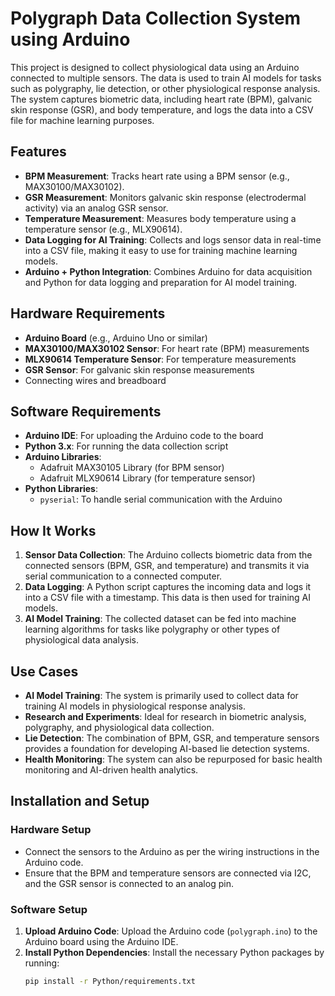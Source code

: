 # Polygraph Data Collection System using Arduino

This project is designed to collect physiological data using an Arduino connected to multiple sensors. The data is used to train AI models for tasks such as polygraphy, lie detection, or other physiological response analysis. The system captures biometric data, including heart rate (BPM), galvanic skin response (GSR), and body temperature, and logs the data into a CSV file for machine learning purposes.

## Features
- **BPM Measurement**: Tracks heart rate using a BPM sensor (e.g., MAX30100/MAX30102).
- **GSR Measurement**: Monitors galvanic skin response (electrodermal activity) via an analog GSR sensor.
- **Temperature Measurement**: Measures body temperature using a temperature sensor (e.g., MLX90614).
- **Data Logging for AI Training**: Collects and logs sensor data in real-time into a CSV file, making it easy to use for training machine learning models.
- **Arduino + Python Integration**: Combines Arduino for data acquisition and Python for data logging and preparation for AI model training.

## Hardware Requirements
- **Arduino Board** (e.g., Arduino Uno or similar)
- **MAX30100/MAX30102 Sensor**: For heart rate (BPM) measurements
- **MLX90614 Temperature Sensor**: For temperature measurements
- **GSR Sensor**: For galvanic skin response measurements
- Connecting wires and breadboard

## Software Requirements
- **Arduino IDE**: For uploading the Arduino code to the board
- **Python 3.x**: For running the data collection script
- **Arduino Libraries**:
  - Adafruit MAX30105 Library (for BPM sensor)
  - Adafruit MLX90614 Library (for temperature sensor)
- **Python Libraries**:
  - `pyserial`: To handle serial communication with the Arduino

## How It Works
1. **Sensor Data Collection**: The Arduino collects biometric data from the connected sensors (BPM, GSR, and temperature) and transmits it via serial communication to a connected computer.
2. **Data Logging**: A Python script captures the incoming data and logs it into a CSV file with a timestamp. This data is then used for training AI models.
3. **AI Model Training**: The collected dataset can be fed into machine learning algorithms for tasks like polygraphy or other types of physiological data analysis.

## Use Cases
- **AI Model Training**: The system is primarily used to collect data for training AI models in physiological response analysis.
- **Research and Experiments**: Ideal for research in biometric analysis, polygraphy, and physiological data collection.
- **Lie Detection**: The combination of BPM, GSR, and temperature sensors provides a foundation for developing AI-based lie detection systems.
- **Health Monitoring**: The system can also be repurposed for basic health monitoring and AI-driven health analytics.

## Installation and Setup

### Hardware Setup
- Connect the sensors to the Arduino as per the wiring instructions in the Arduino code.
- Ensure that the BPM and temperature sensors are connected via I2C, and the GSR sensor is connected to an analog pin.

### Software Setup
1. **Upload Arduino Code**: Upload the Arduino code (`polygraph.ino`) to the Arduino board using the Arduino IDE.
2. **Install Python Dependencies**: Install the necessary Python packages by running:
   ```bash
   pip install -r Python/requirements.txt
